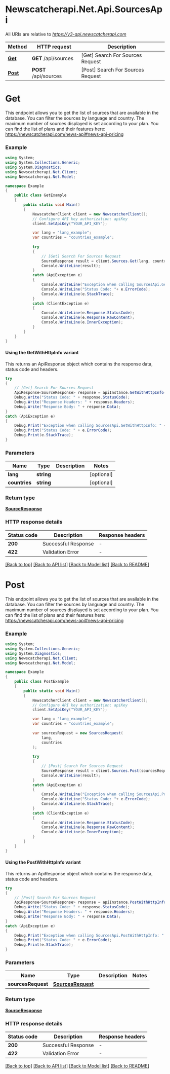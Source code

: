 # Newscatcherapi.Net.Api.SourcesApi

All URIs are relative to *https://v3-api.newscatcherapi.com*

| Method | HTTP request | Description |
|--------|--------------|-------------|
| [**Get**](SourcesApi.md#get) | **GET** /api/sources | [Get] Search For Sources Request |
| [**Post**](SourcesApi.md#post) | **POST** /api/sources | [Post] Search For Sources Request |


# **Get**



This endpoint allows you to get the list of sources that are available in the database. You can filter the sources by language and country. The maximum number of sources displayed is set according to your plan. You can find the list of plans and their features here: https://newscatcherapi.com/news-api#news-api-pricing

### Example
```csharp
using System;
using System.Collections.Generic;
using System.Diagnostics;
using Newscatcherapi.Net.Client;
using Newscatcherapi.Net.Model;

namespace Example
{
    public class GetExample
    {
        public static void Main()
        {
            NewscatcherClient client = new NewscatcherClient();
            // Configure API key authorization: apiKey
            client.SetApiKey("YOUR_API_KEY");

            var lang = "lang_example";
            var countries = "countries_example";
            
            try
            {
                // [Get] Search For Sources Request
                SourceResponse result = client.Sources.Get(lang, countries);
                Console.WriteLine(result);
            }
            catch (ApiException e)
            {
                Console.WriteLine("Exception when calling SourcesApi.Get: " + e.Message);
                Console.WriteLine("Status Code: "+ e.ErrorCode);
                Console.WriteLine(e.StackTrace);
            }
            catch (ClientException e)
            {
                Console.WriteLine(e.Response.StatusCode);
                Console.WriteLine(e.Response.RawContent);
                Console.WriteLine(e.InnerException);
            }
        }
    }
}
```

#### Using the GetWithHttpInfo variant
This returns an ApiResponse object which contains the response data, status code and headers.

```csharp
try
{
    // [Get] Search For Sources Request
    ApiResponse<SourceResponse> response = apiInstance.GetWithHttpInfo(lang, countries);
    Debug.Write("Status Code: " + response.StatusCode);
    Debug.Write("Response Headers: " + response.Headers);
    Debug.Write("Response Body: " + response.Data);
}
catch (ApiException e)
{
    Debug.Print("Exception when calling SourcesApi.GetWithHttpInfo: " + e.Message);
    Debug.Print("Status Code: " + e.ErrorCode);
    Debug.Print(e.StackTrace);
}
```

### Parameters

| Name | Type | Description | Notes |
|------|------|-------------|-------|
| **lang** | **string** |  | [optional]  |
| **countries** | **string** |  | [optional]  |

### Return type

[**SourceResponse**](SourceResponse.md)


### HTTP response details
| Status code | Description | Response headers |
|-------------|-------------|------------------|
| **200** | Successful Response |  -  |
| **422** | Validation Error |  -  |

[[Back to top]](#) [[Back to API list]](../README.md#documentation-for-api-endpoints) [[Back to Model list]](../README.md#documentation-for-models) [[Back to README]](../README.md)


# **Post**



This endpoint allows you to get the list of sources that are available in the database. You can filter the sources by language and country. The maximum number of sources displayed is set according to your plan. You can find the list of plans and their features here: https://newscatcherapi.com/news-api#news-api-pricing

### Example
```csharp
using System;
using System.Collections.Generic;
using System.Diagnostics;
using Newscatcherapi.Net.Client;
using Newscatcherapi.Net.Model;

namespace Example
{
    public class PostExample
    {
        public static void Main()
        {
            NewscatcherClient client = new NewscatcherClient();
            // Configure API key authorization: apiKey
            client.SetApiKey("YOUR_API_KEY");

            var lang = "lang_example";
            var countries = "countries_example";
            
            var sourcesRequest = new SourcesRequest(
                lang,
                countries
            );
            
            try
            {
                // [Post] Search For Sources Request
                SourceResponse result = client.Sources.Post(sourcesRequest);
                Console.WriteLine(result);
            }
            catch (ApiException e)
            {
                Console.WriteLine("Exception when calling SourcesApi.Post: " + e.Message);
                Console.WriteLine("Status Code: "+ e.ErrorCode);
                Console.WriteLine(e.StackTrace);
            }
            catch (ClientException e)
            {
                Console.WriteLine(e.Response.StatusCode);
                Console.WriteLine(e.Response.RawContent);
                Console.WriteLine(e.InnerException);
            }
        }
    }
}
```

#### Using the PostWithHttpInfo variant
This returns an ApiResponse object which contains the response data, status code and headers.

```csharp
try
{
    // [Post] Search For Sources Request
    ApiResponse<SourceResponse> response = apiInstance.PostWithHttpInfo(sourcesRequest);
    Debug.Write("Status Code: " + response.StatusCode);
    Debug.Write("Response Headers: " + response.Headers);
    Debug.Write("Response Body: " + response.Data);
}
catch (ApiException e)
{
    Debug.Print("Exception when calling SourcesApi.PostWithHttpInfo: " + e.Message);
    Debug.Print("Status Code: " + e.ErrorCode);
    Debug.Print(e.StackTrace);
}
```

### Parameters

| Name | Type | Description | Notes |
|------|------|-------------|-------|
| **sourcesRequest** | [**SourcesRequest**](SourcesRequest.md) |  |  |

### Return type

[**SourceResponse**](SourceResponse.md)


### HTTP response details
| Status code | Description | Response headers |
|-------------|-------------|------------------|
| **200** | Successful Response |  -  |
| **422** | Validation Error |  -  |

[[Back to top]](#) [[Back to API list]](../README.md#documentation-for-api-endpoints) [[Back to Model list]](../README.md#documentation-for-models) [[Back to README]](../README.md)


